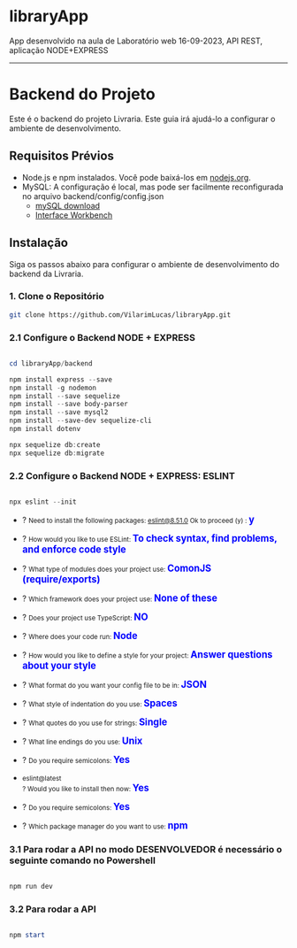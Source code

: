 # libraryApp
App desenvolvido na aula de Laboratório web 16-09-2023, API REST, aplicação NODE+EXPRESS

--------------------

# Backend do Projeto

Este é o backend do projeto Livraria. Este guia irá ajudá-lo a configurar o ambiente de desenvolvimento.

## Requisitos Prévios

- Node.js e npm instalados. Você pode baixá-los em [nodejs.org](https://nodejs.org/).
- MySQL: A configuração é local, mas pode ser facilmente reconfigurada no arquivo backend/config/config.json
    - [mySQL download](https://dev.mysql.com/downloads/installer/)
    - [Interface Workbench](https://dev.mysql.com/downloads/workbench/)

## Instalação

Siga os passos abaixo para configurar o ambiente de desenvolvimento do backend da Livraria.

### 1. Clone o Repositório


```bash
git clone https://github.com/VilarimLucas/libraryApp.git
```
### 2.1 Configure o Backend NODE + EXPRESS
```powershell

cd libraryApp/backend

npm install express --save
npm install -g nodemon
npm install --save sequelize
npm install --save body-parser
npm install --save mysql2
npm install --save-dev sequelize-cli
npm install dotenv

npx sequelize db:create
npx sequelize db:migrate
```

### 2.2 Configure o Backend NODE + EXPRESS: ESLINT

```powershell

npx eslint --init
```
- ? <small>Need to install the following packages: eslint@8.51.0 Ok to proceed (y) : </small><b style="font-size: larger; color: blue;">y</b>

- ? <small>How would you like to use ESLint: </small><b style="font-size: larger; color: blue;">To check syntax, find problems, and enforce code style</b>

- ? <small>What type of modules does your project use: </small><b style="font-size: larger; color: blue;">ComonJS (require/exports)</b>

- ? <small>Which framework does your project use: </small><b style="font-size: larger; color: blue;">None of these</b>

- ? <small>Does your  project use TypeScript: </small><b style="font-size: larger; color: blue;">NO</b>

- ? <small>Where does your code run: </small><b style="font-size: larger; color: blue;">Node</b>

- ? <small>How would you like to define a style for your project: </small><b style="font-size: larger; color: blue;">Answer questions about your style</b>

- ? <small>What format do you want your config file to be in: </small><b style="font-size: larger; color: blue;">JSON</b>

- ? <small>What style of indentation do you use: </small><b style="font-size: larger; color: blue;">Spaces</b>

- ? <small>What quotes do you use for strings: </small><b style="font-size: larger; color: blue;">Single</b>

- ? <small>What line endings do you use: </small><b style="font-size: larger; color: blue;">Unix</b>

- ? <small>Do you require semicolons: </small><b style="font-size: larger; color: blue;">Yes</b>

- <small>eslint@latest</br> ? Would you like to install then now:  </small><b style="font-size: larger; color: blue;">Yes</b>

- ? <small>Do you require semicolons: </small><b style="font-size: larger; color: blue;">Yes</b>

- ? <small>Which package manager do you want to use: </small><b style="font-size: larger; color: blue;">npm</b>



### 3.1 Para rodar a API no modo DESENVOLVEDOR é necessário o seguinte comando no Powershell
```powershell

npm run dev
```

### 3.2 Para rodar a API
```powershell

npm start
```






